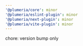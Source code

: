 ```yaml
---
'@plumeria/core': minor
'@plumeria/eslint-plugin': minor
'@plumeria/next-plugin': minor
'@plumeria/vite-plugin': minor
---
```


chore: version bump only

